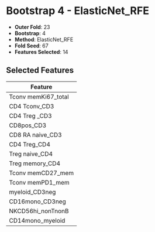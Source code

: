 # Bootstrap 4 - ElasticNet_RFE

- **Outer Fold**: 23
- **Bootstrap**: 4
- **Method**: ElasticNet_RFE
- **Fold Seed**: 67
- **Features Selected**: 14

## Selected Features

| Feature |
|---------|
| Tconv memKi67_total |
| CD4 Tconv_CD3 |
| CD4 Treg _CD3 |
| CD8pos_CD3 |
| CD8 RA naive_CD3 |
| CD4 Treg_CD4 |
| Treg naive_CD4 |
| Treg memory_CD4 |
| Tconv memCD27_mem |
| Tconv memPD1_mem |
| myeloid_CD3neg |
| CD16mono_CD3neg |
| NKCD56hi_nonTnonB |
| CD14mono_myeloid |
